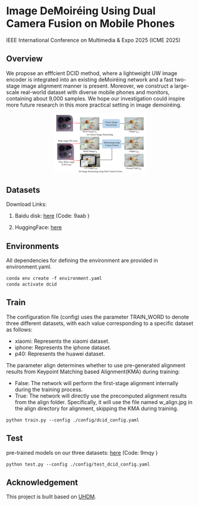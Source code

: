 # Image DeMoiréing Using Dual Camera Fusion on Mobile Phones
 IEEE International Conference on Multimedia & Expo 2025 (ICME 2025)


## Overview

  We propose an efffcient DCID method, where a lightweight UW image encoder is integrated into an existing deMoiréing network and a fast two-stage image alignment manner is present. Moreover, we construct a large-scale real-world dataset with diverse mobile phones and monitors, containing about 9,000 samples. We hope our investigation could inspire more future research in this more practical setting in image demoiréing.
  <div style="text-align: center;">
  <img src="./figs/intro.png" alt="intro" style="width: 50%; height: auto;" />  
  </div>
  



##  Datasets 
Download Links:

1. Baidu disk: [here](https://pan.baidu.com/s/1IAFmdE4Mkh9ATi2DRspcVQ?pwd=9aab)  (Code: 9aab )

2. HuggingFace: [here](https://huggingface.co/datasets/Mrduckk/DCID)

## Environments
All dependencies for defining the environment are provided in environment.yaml.
```
conda env create -f environment.yaml
conda activate dcid
```

## Train

The configuration file (config) uses the parameter TRAIN_WORD to denote three different datasets, with each value corresponding to a specific dataset as follows:
- xiaomi: Represents the xiaomi dataset.
- iphone: Represents the iphone dataset.
- p40: Represents the huawei dataset.

The parameter align determines whether to use pre-generated alignment results from Keypoint Matching based Alignment(KMA) during training:
- False: The network will perform the first-stage alignment internally during the training process.
- True: The network will directly use the precomputed alignment results from the align folder.
Specifically, it will use the file named w_align.jpg in the align directory for alignment, skipping the KMA during training.

```
python train.py --config ./config/dcid_config.yaml
```

## Test
pre-trained models on our three datasets: [here](https://pan.baidu.com/s/1mbMAksiBkRshzIPK7coDmg?pwd=9mqy) (Code: 9mqy )

```
python test.py --config ./config/test_dcid_config.yaml
```

## Acknowledgement
This project is built based on [UHDM](https://github.com/CVMI-Lab/UHDM?tab=readme-ov-file).

